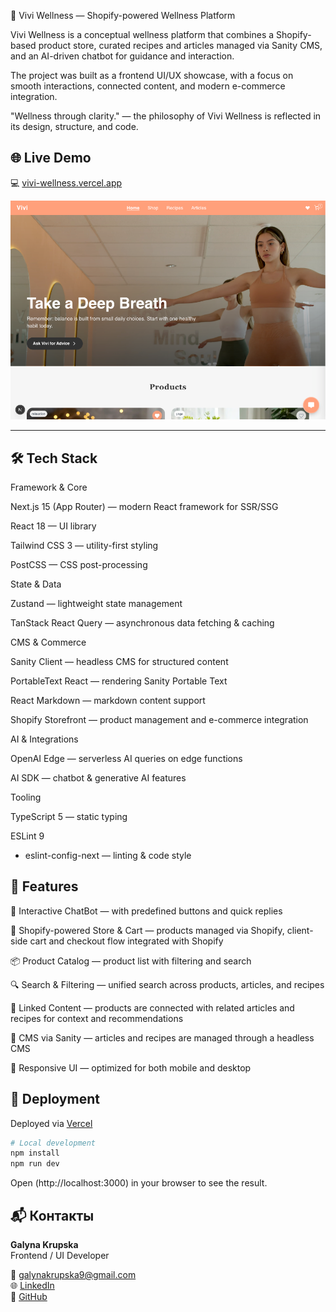 🌿 Vivi Wellness — Shopify-powered Wellness Platform

Vivi Wellness is a conceptual wellness platform that combines a Shopify-based product store, curated recipes and articles managed via Sanity CMS, and an AI-driven chatbot for guidance and interaction.

The project was built as a frontend UI/UX showcase, with a focus on smooth interactions, connected content, and modern e-commerce integration.

"Wellness through clarity." — the philosophy of Vivi Wellness is reflected in its design, structure, and code.


## 🌐 Live Demo

💻  [vivi-wellness.vercel.app](https://https://vivi-wellness-shopify.vercel.app/)

![Vivi Wellness Shopify preview](./public/og-preview.png)

---
## 🛠 Tech Stack

Framework & Core

Next.js 15 (App Router)
 — modern React framework for SSR/SSG

React 18
 — UI library

Tailwind CSS 3
 — utility-first styling

PostCSS
 — CSS post-processing

State & Data

Zustand
 — lightweight state management

TanStack React Query
 — asynchronous data fetching & caching

CMS & Commerce

Sanity Client
 — headless CMS for structured content

PortableText React
 — rendering Sanity Portable Text

React Markdown
 — markdown content support

Shopify Storefront
 — product management and e-commerce integration

AI & Integrations

OpenAI Edge
 — serverless AI queries on edge functions

AI SDK
 — chatbot & generative AI features

Tooling

TypeScript 5
 — static typing

ESLint 9
 + eslint-config-next
 — linting & code style


## 🎯 Features

💬 Interactive ChatBot — with predefined buttons and quick replies

🛒 Shopify-powered Store & Cart — products managed via Shopify, client-side cart and checkout flow integrated with Shopify

📦 Product Catalog — product list with filtering and search

🔍 Search & Filtering — unified search across products, articles, and recipes

🔗 Linked Content — products are connected with related articles and recipes for context and recommendations

📝 CMS via Sanity — articles and recipes are managed through a headless CMS

📱 Responsive UI — optimized for both mobile and desktop


## 🚀 Deployment

Deployed via [Vercel](https://vercel.com/)

```bash
# Local development
npm install
npm run dev
```
Open (http://localhost:3000) in your browser to see the result.

## 📬 Контакты

**Galyna Krupska**  
Frontend / UI Developer  

📧 galynakrupska9@gmail.com  
🌐 [LinkedIn](hhttps://www.linkedin.com/in/galyna-krupska-398a3729/)  
🐙 [GitHub](https://github.com/galynakrupska)
